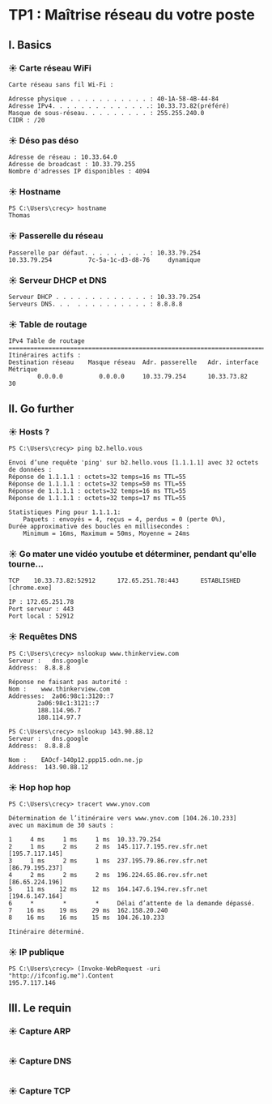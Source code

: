 # TP1 : Maîtrise réseau du votre poste

## I. Basics

### ☀️ Carte réseau WiFi
```
Carte réseau sans fil Wi-Fi :

Adresse physique . . . . . . . . . . . : 40-1A-58-4B-44-84
Adresse IPv4. . . . . . . . . . . . . .: 10.33.73.82(préféré)
Masque de sous-réseau. . . . . . . . . : 255.255.240.0
CIDR : /20
```
### ☀️ Déso pas déso
```
Adresse de réseau : 10.33.64.0
Adresse de broadcast : 10.33.79.255
Nombre d'adresses IP disponibles : 4094
```
### ☀️ Hostname
```
PS C:\Users\crecy> hostname
Thomas
```
### ☀️ Passerelle du réseau
```
Passerelle par défaut. . . . . . . . . : 10.33.79.254
10.33.79.254          7c-5a-1c-d3-d8-76     dynamique
```
### ☀️ Serveur DHCP et DNS
```
Serveur DHCP . . . . . . . . . . . . . : 10.33.79.254
Serveurs DNS. . .  . . . . . . . . . . : 8.8.8.8
```
### ☀️ Table de routage
```
IPv4 Table de routage
===========================================================================
Itinéraires actifs :
Destination réseau    Masque réseau  Adr. passerelle   Adr. interface Métrique
        0.0.0.0          0.0.0.0     10.33.79.254      10.33.73.82     30
```

## II. Go further

### ☀️ Hosts ?
```
PS C:\Users\crecy> ping b2.hello.vous

Envoi d’une requête 'ping' sur b2.hello.vous [1.1.1.1] avec 32 octets de données :
Réponse de 1.1.1.1 : octets=32 temps=16 ms TTL=55
Réponse de 1.1.1.1 : octets=32 temps=50 ms TTL=55
Réponse de 1.1.1.1 : octets=32 temps=16 ms TTL=55
Réponse de 1.1.1.1 : octets=32 temps=17 ms TTL=55

Statistiques Ping pour 1.1.1.1:
    Paquets : envoyés = 4, reçus = 4, perdus = 0 (perte 0%),
Durée approximative des boucles en millisecondes :
    Minimum = 16ms, Maximum = 50ms, Moyenne = 24ms
```
### ☀️ Go mater une vidéo youtube et déterminer, pendant qu'elle tourne...
```
TCP    10.33.73.82:52912      172.65.251.78:443      ESTABLISHED
[chrome.exe]

IP : 172.65.251.78
Port serveur : 443
Port local : 52912
```
### ☀️ Requêtes DNS
```
PS C:\Users\crecy> nslookup www.thinkerview.com
Serveur :   dns.google
Address:  8.8.8.8

Réponse ne faisant pas autorité :
Nom :    www.thinkerview.com
Addresses:  2a06:98c1:3120::7
        2a06:98c1:3121::7
        188.114.96.7
        188.114.97.7

PS C:\Users\crecy> nslookup 143.90.88.12
Serveur :   dns.google
Address:  8.8.8.8

Nom :    EAOcf-140p12.ppp15.odn.ne.jp
Address:  143.90.88.12
```
### ☀️ Hop hop hop
```
PS C:\Users\crecy> tracert www.ynov.com

Détermination de l’itinéraire vers www.ynov.com [104.26.10.233]
avec un maximum de 30 sauts :

1     4 ms     1 ms     1 ms  10.33.79.254
2     1 ms     2 ms     2 ms  145.117.7.195.rev.sfr.net [195.7.117.145]
3     1 ms     2 ms     1 ms  237.195.79.86.rev.sfr.net [86.79.195.237]
4     2 ms     2 ms     2 ms  196.224.65.86.rev.sfr.net [86.65.224.196]
5    11 ms    12 ms    12 ms  164.147.6.194.rev.sfr.net [194.6.147.164]
6     *        *        *     Délai d’attente de la demande dépassé.
7    16 ms    19 ms    29 ms  162.158.20.240
8    16 ms    16 ms    15 ms  104.26.10.233

Itinéraire déterminé.
```
### ☀️ IP publique
```
PS C:\Users\crecy> (Invoke-WebRequest -uri "http://ifconfig.me").Content
195.7.117.146
```
## III. Le requin

### ☀️ Capture ARP
```

```
### ☀️ Capture DNS
```

```
### ☀️ Capture TCP
```

```